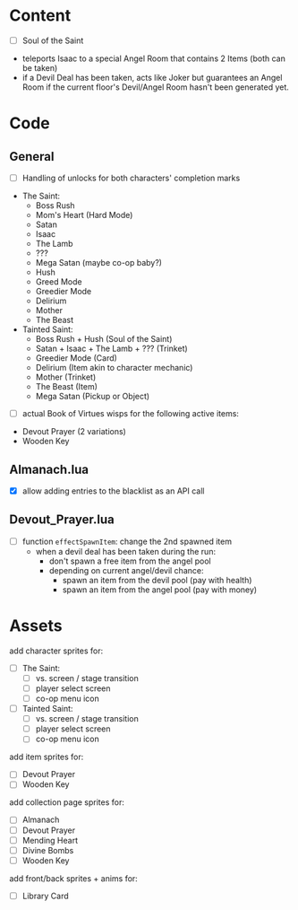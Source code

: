 # Content

- [ ] Soul of the Saint
- teleports Isaac to a special Angel Room that contains 2 Items (both can be taken)
- if a Devil Deal has been taken, acts like Joker but guarantees an Angel Room if the current floor's Devil/Angel Room hasn't been generated yet.

# Code

## General

- [ ] Handling of unlocks for both characters' completion marks
- The Saint:
	- Boss Rush
	- Mom's Heart (Hard Mode)
	- Satan
	- Isaac
	- The Lamb
	- ???
	- Mega Satan (maybe co-op baby?)
	- Hush
	- Greed Mode
	- Greedier Mode
	- Delirium
	- Mother
	- The Beast
- Tainted Saint:
	- Boss Rush + Hush (Soul of the Saint)
	- Satan + Isaac + The Lamb + ??? (Trinket)
	- Greedier Mode (Card)
	- Delirium (Item akin to character mechanic)
	- Mother (Trinket)
	- The Beast (Item)
	- Mega Satan (Pickup or Object)

- [ ] actual Book of Virtues wisps for the following active items:
- Devout Prayer (2 variations)
- Wooden Key

## Almanach.lua

- [x] allow adding entries to the blacklist as an API call

## Devout_Prayer.lua

- [ ] function `effectSpawnItem`: change the 2nd spawned item
	- when a devil deal has been taken during the run:
		- don't spawn a free item from the angel pool
		- depending on current angel/devil chance:
			- spawn an item from the devil pool (pay with health)
			- spawn an item from the angel pool (pay with money)

# Assets

add character sprites for:
- [ ] The Saint:
	- [ ] vs. screen / stage transition
	- [ ] player select screen
	- [ ] co-op menu icon
- [ ] Tainted Saint:
	- [ ] vs. screen / stage transition
	- [ ] player select screen
	- [ ] co-op menu icon

add item sprites for:
- [ ] Devout Prayer
- [ ] Wooden Key

add collection page sprites for:
- [ ] Almanach
- [ ] Devout Prayer
- [ ] Mending Heart
- [ ] Divine Bombs
- [ ] Wooden Key

add front/back sprites + anims for:
- [ ] Library Card
